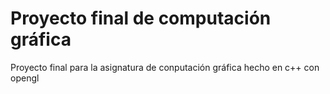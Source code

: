 # Proyecto final de computación gráfica
Proyecto final para la asignatura de conputación gráfica hecho en c++ con opengl
